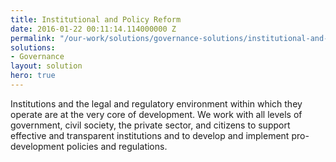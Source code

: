 ```yaml
---
title: Institutional and Policy Reform
date: 2016-01-22 00:11:14.114000000 Z
permalink: "/our-work/solutions/governance-solutions/institutional-and-policy-reform"
solutions:
- Governance
layout: solution
hero: true
---
```


Institutions and the legal and regulatory environment within which they operate are at the very core of development. We work with all levels of government, civil society, the private sector, and citizens to support effective and transparent institutions and to develop and implement pro-development policies and regulations.
